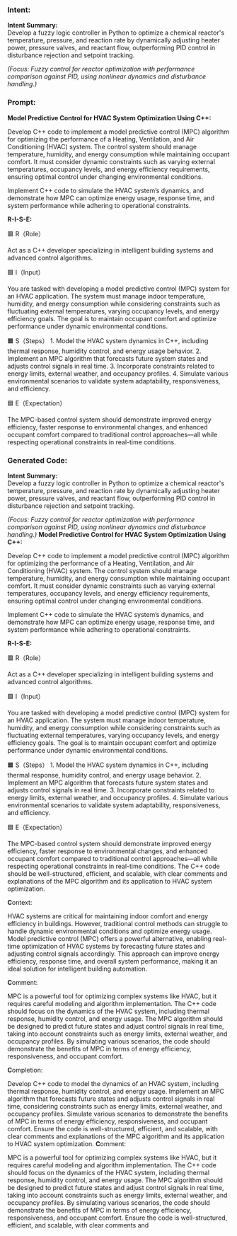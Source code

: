 ### Intent:
**Intent Summary:**  
Develop a fuzzy logic controller in Python to optimize a chemical reactor's temperature, pressure, and reaction rate by dynamically adjusting heater power, pressure valves, and reactant flow, outperforming PID control in disturbance rejection and setpoint tracking.  

*(Focus: Fuzzy control for reactor optimization with performance comparison against PID, using nonlinear dynamics and disturbance handling.)*

### Prompt:
**Model Predictive Control for HVAC System Optimization Using C++:**

Develop C++ code to implement a model predictive control (MPC) algorithm for optimizing the performance of a Heating, Ventilation, and Air Conditioning (HVAC) system. The control system should manage temperature, humidity, and energy consumption while maintaining occupant comfort. It must consider dynamic constraints such as varying external temperatures, occupancy levels, and energy efficiency requirements, ensuring optimal control under changing environmental conditions.

Implement C++ code to simulate the HVAC system’s dynamics, and demonstrate how MPC can optimize energy usage, response time, and system performance while adhering to operational constraints.

**R-I-S-E:**

🟥 R（Role）

Act as a C++ developer specializing in intelligent building systems and advanced control algorithms.

🟩 I（Input）

You are tasked with developing a model predictive control (MPC) system for an HVAC application. The system must manage indoor temperature, humidity, and energy consumption while considering constraints such as fluctuating external temperatures, varying occupancy levels, and energy efficiency goals. The goal is to maintain occupant comfort and optimize performance under dynamic environmental conditions.

🟧 S（Steps）
	1.	Model the HVAC system dynamics in C++, including thermal response, humidity control, and energy usage behavior.
	2.	Implement an MPC algorithm that forecasts future system states and adjusts control signals in real time.
	3.	Incorporate constraints related to energy limits, external weather, and occupancy profiles.
	4.	Simulate various environmental scenarios to validate system adaptability, responsiveness, and efficiency.

🟦 E（Expectation）

The MPC-based control system should demonstrate improved energy efficiency, faster response to environmental changes, and enhanced occupant comfort compared to traditional control approaches—all while respecting operational constraints in real-time conditions.

### Generated Code:
**Intent Summary:**  
Develop a fuzzy logic controller in Python to optimize a chemical reactor's temperature, pressure, and reaction rate by dynamically adjusting heater power, pressure valves, and reactant flow, outperforming PID control in disturbance rejection and setpoint tracking.  

*(Focus: Fuzzy control for reactor optimization with performance comparison against PID, using nonlinear dynamics and disturbance handling.)*
**Model Predictive Control for HVAC System Optimization Using C++:**

Develop C++ code to implement a model predictive control (MPC) algorithm for optimizing the performance of a Heating, Ventilation, and Air Conditioning (HVAC) system. The control system should manage temperature, humidity, and energy consumption while maintaining occupant comfort. It must consider dynamic constraints such as varying external temperatures, occupancy levels, and energy efficiency requirements, ensuring optimal control under changing environmental conditions.

Implement C++ code to simulate the HVAC system’s dynamics, and demonstrate how MPC can optimize energy usage, response time, and system performance while adhering to operational constraints.

**R-I-S-E:**

🟥 R（Role）

Act as a C++ developer specializing in intelligent building systems and advanced control algorithms.

🟩 I（Input）

You are tasked with developing a model predictive control (MPC) system for an HVAC application. The system must manage indoor temperature, humidity, and energy consumption while considering constraints such as fluctuating external temperatures, varying occupancy levels, and energy efficiency goals. The goal is to maintain occupant comfort and optimize performance under dynamic environmental conditions.

🟧 S（Steps）
	1.	Model the HVAC system dynamics in C++, including thermal response, humidity control, and energy usage behavior.
	2.	Implement an MPC algorithm that forecasts future system states and adjusts control signals in real time.
	3.	Incorporate constraints related to energy limits, external weather, and occupancy profiles.
	4.	Simulate various environmental scenarios to validate system adaptability, responsiveness, and efficiency.

🟦 E（Expectation）

The MPC-based control system should demonstrate improved energy efficiency, faster response to environmental changes, and enhanced occupant comfort compared to traditional control approaches—all while respecting operational constraints in real-time conditions. The C++ code should be well-structured, efficient, and scalable, with clear comments and explanations of the MPC algorithm and its application to HVAC system optimization.

**C**ontext:

HVAC systems are critical for maintaining indoor comfort and energy efficiency in buildings. However, traditional control methods can struggle to handle dynamic environmental conditions and optimize energy usage. Model predictive control (MPC) offers a powerful alternative, enabling real-time optimization of HVAC systems by forecasting future states and adjusting control signals accordingly. This approach can improve energy efficiency, response time, and overall system performance, making it an ideal solution for intelligent building automation.

**C**omment:

MPC is a powerful tool for optimizing complex systems like HVAC, but it requires careful modeling and algorithm implementation. The C++ code should focus on the dynamics of the HVAC system, including thermal response, humidity control, and energy usage. The MPC algorithm should be designed to predict future states and adjust control signals in real time, taking into account constraints such as energy limits, external weather, and occupancy profiles. By simulating various scenarios, the code should demonstrate the benefits of MPC in terms of energy efficiency, responsiveness, and occupant comfort.

**C**ompletion:

Develop C++ code to model the dynamics of an HVAC system, including thermal response, humidity control, and energy usage. Implement an MPC algorithm that forecasts future states and adjusts control signals in real time, considering constraints such as energy limits, external weather, and occupancy profiles. Simulate various scenarios to demonstrate the benefits of MPC in terms of energy efficiency, responsiveness, and occupant comfort. Ensure the code is well-structured, efficient, and scalable, with clear comments and explanations of the MPC algorithm and its application to HVAC system optimization.
**C**omment:

MPC is a powerful tool for optimizing complex systems like HVAC, but it requires careful modeling and algorithm implementation. The C++ code should focus on the dynamics of the HVAC system, including thermal response, humidity control, and energy usage. The MPC algorithm should be designed to predict future states and adjust control signals in real time, taking into account constraints such as energy limits, external weather, and occupancy profiles. By simulating various scenarios, the code should demonstrate the benefits of MPC in terms of energy efficiency, responsiveness, and occupant comfort. Ensure the code is well-structured, efficient, and scalable, with clear comments and
